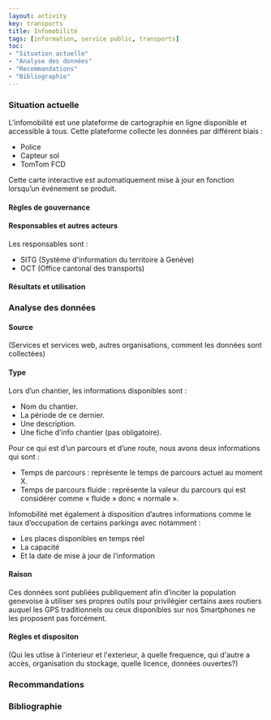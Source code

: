 ```yaml
---
layout: activity
key: transports
title: Infomobilité
tags: [information, service public, transports]
toc:
- "Situation actuelle"
- "Analyse des données"
- "Recommandations"
- "Bibliographie"
---
```


### Situation actuelle
L’infomobilité est une plateforme de cartographie en ligne disponible et accessible à tous. Cette plateforme collecte les données par différent biais :
-	Police
-	Capteur sol
-	TomTom FCD

Cette carte interactive est automatiquement mise à jour en fonction lorsqu’un événement se produit.

#### Règles de gouvernance


#### Responsables et autres acteurs
Les responsables sont :
-	SITG (Système d'information du territoire à Genève)
-	OCT (Office cantonal des transports)

#### Résultats et utilisation


### Analyse des données

#### Source
(Services et services web, autres organisations, comment les données sont collectées)

#### Type
Lors d’un chantier, les informations disponibles sont :
-	Nom du chantier.
-	La période de ce dernier.
-	Une description.
-	Une fiche d’info chantier (pas obligatoire).

Pour ce qui est d’un parcours et d’une route, nous avons deux informations qui sont :
-	Temps de parcours : représente le temps de parcours actuel au moment X.
-	Temps de parcours fluide : représente la valeur du parcours qui est considérer comme « fluide » donc « normale ».

Infomobilité met également à disposition d’autres informations comme le taux d’occupation de certains parkings avec notamment :
-	Les places disponibles en temps réel
-	La capacité
-	Et la date de mise à jour de l’information

#### Raison
Ces données sont publiées publiquement afin d’inciter la population genevoise à utiliser ses propres outils pour privilégier certains axes routiers auquel les GPS traditionnels ou ceux disponibles sur nos Smartphones ne les proposent pas forcément.

#### Règles et dispositon
(Qui les utlise à l'interieur et l'exterieur, à quelle frequence, qui d'autre a accès, organisation du stockage, quelle licence, données ouvertes?)


### Recommandations


### Bibliographie

